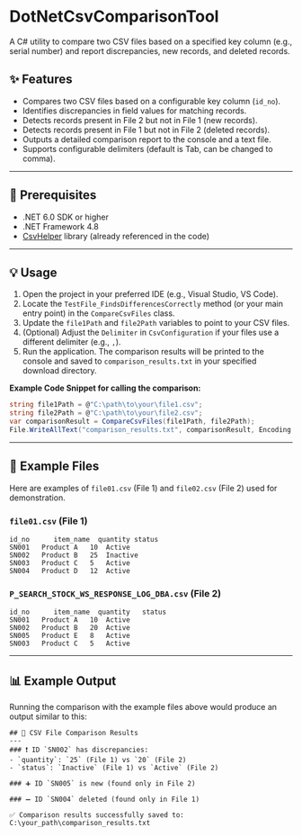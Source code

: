 # DotNetCsvComparisonTool
A C# utility to compare two CSV files based on a specified key column (e.g., serial number) and report discrepancies, new records, and deleted records.

## ✨ Features

* Compares two CSV files based on a configurable key column (`id_no`).
* Identifies discrepancies in field values for matching records.
* Detects records present in File 2 but not in File 1 (new records).
* Detects records present in File 1 but not in File 2 (deleted records).
* Outputs a detailed comparison report to the console and a text file.
* Supports configurable delimiters (default is Tab, can be changed to comma).

---

## 🚀 Prerequisites

* .NET 6.0 SDK or higher
* .NET Framework 4.8
* [CsvHelper](https://joshclose.github.io/CsvHelper/) library (already referenced in the code)

---

## 💡 Usage

1.  Open the project in your preferred IDE (e.g., Visual Studio, VS Code).
2.  Locate the `TestFile_FindsDifferencesCorrectly` method (or your main entry point) in the `CompareCsvFiles` class.
3.  Update the `file1Path` and `file2Path` variables to point to your CSV files.
4.  (Optional) Adjust the `Delimiter` in `CsvConfiguration` if your files use a different delimiter (e.g., `,`).
5.  Run the application. The comparison results will be printed to the console and saved to `comparison_results.txt` in your specified download directory.

**Example Code Snippet for calling the comparison:**

```csharp
string file1Path = @"C:\path\to\your\file1.csv";
string file2Path = @"C:\path\to\your\file2.csv";
var comparisonResult = CompareCsvFiles(file1Path, file2Path);
File.WriteAllText("comparison_results.txt", comparisonResult, Encoding.UTF8);
````

-----

## 📂 Example Files

Here are examples of `file01.csv` (File 1) and `file02.csv` (File 2) used for demonstration.

### `file01.csv` (File 1)

```csv
id_no      item_name  quantity status
SN001	Product A	10	Active
SN002	Product B	25	Inactive
SN003	Product C	5	Active
SN004	Product D	12	Active
```

### `P_SEARCH_STOCK_WS_RESPONSE_LOG_DBA.csv` (File 2)

```csv
id_no      item_name  quantity   status
SN001	Product A	10	Active
SN002	Product B	20	Active
SN005	Product E	8	Active
SN003	Product C	5	Active
```

-----

## 📊 Example Output

Running the comparison with the example files above would produce an output similar to this:

```
## 📝 CSV File Comparison Results
---
### ❗️ ID `SN002` has discrepancies:
- `quantity`: `25` (File 1) vs `20` (File 2)
- `status`: `Inactive` (File 1) vs `Active` (File 2)

### ➕ ID `SN005` is new (found only in File 2)

### ➖ ID `SN004` deleted (found only in File 1)

✅ Comparison results successfully saved to: C:\your_path\comparison_results.txt
```

```
```
